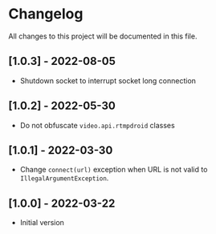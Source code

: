 # Changelog

All changes to this project will be documented in this file.

## [1.0.3] - 2022-08-05
- Shutdown socket to interrupt socket long connection

## [1.0.2] - 2022-05-30
- Do not obfuscate `video.api.rtmpdroid` classes

## [1.0.1] - 2022-03-30
- Change `connect(url)` exception when URL is not valid to `IllegalArgumentException`.

## [1.0.0] - 2022-03-22
- Initial version

